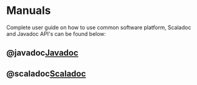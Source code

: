 # Manuals

Complete user guide on how to use common software platform, Scaladoc and Javadoc API's can be found below:

## @javadoc[Javadoc](.index)
## @scaladoc[Scaladoc](index)

